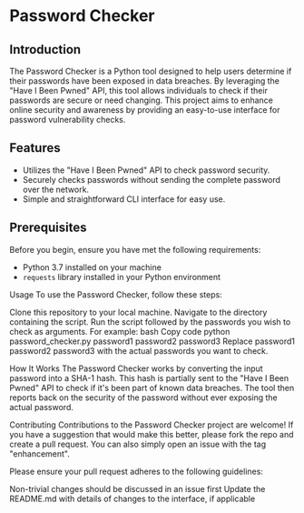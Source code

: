 # Password Checker

## Introduction
The Password Checker is a Python tool designed to help users determine if their passwords have been exposed in data breaches. By leveraging the "Have I Been Pwned" API, this tool allows individuals to check if their passwords are secure or need changing. This project aims to enhance online security and awareness by providing an easy-to-use interface for password vulnerability checks.

## Features
- Utilizes the "Have I Been Pwned" API to check password security.
- Securely checks passwords without sending the complete password over the network.
- Simple and straightforward CLI interface for easy use.

## Prerequisites
Before you begin, ensure you have met the following requirements:
- Python 3.7 installed on your machine
- `requests` library installed in your Python environment

Usage
To use the Password Checker, follow these steps:

Clone this repository to your local machine.
Navigate to the directory containing the script.
Run the script followed by the passwords you wish to check as arguments. For example:
bash
Copy code
python password_checker.py password1 password2 password3
Replace password1 password2 password3 with the actual passwords you want to check.

How It Works
The Password Checker works by converting the input password into a SHA-1 hash. This hash is partially sent to the "Have I Been Pwned" API to check if it's been part of known data breaches. The tool then reports back on the security of the password without ever exposing the actual password.

Contributing
Contributions to the Password Checker project are welcome! If you have a suggestion that would make this better, please fork the repo and create a pull request. You can also simply open an issue with the tag "enhancement".

Please ensure your pull request adheres to the following guidelines:

Non-trivial changes should be discussed in an issue first
Update the README.md with details of changes to the interface, if applicable
